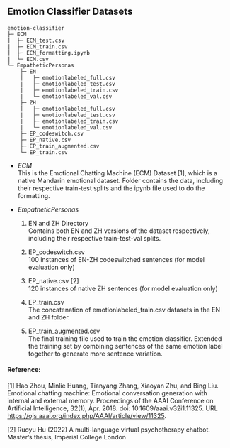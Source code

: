 ## Emotion Classifier Datasets
```
emotion-classifier
├─ ECM
|  ├─ ECM_test.csv
|  ├─ ECM_train.csv
|  ├─ ECM_formatting.ipynb
|  └─ ECM.csv
└─ EmpatheticPersonas
    ├─ EN
    |   ├─ emotionlabeled_full.csv
    |   ├─ emotionlabeled_test.csv
    |   ├─ emotionlabeled_train.csv
    |   └─ emotionlabeled_val.csv
    ├─ ZH
    |   ├─ emotionlabeled_full.csv
    |   ├─ emotionlabeled_test.csv
    |   ├─ emotionlabeled_train.csv
    |   └─ emotionlabeled_val.csv
    ├─ EP_codeswitch.csv
    ├─ EP_native.csv
    ├─ EP_train_augmented.csv
    └─ EP_train.csv
```

- <i>ECM</i><br>
This is the Emotional Chatting Machine (ECM) Dataset [1], which is a native Mandarin emotional dataset. Folder contains the data, including their respective train-test splits and the ipynb file used to do the formatting.

- <i>EmpatheticPersonas</i><br>
    1. EN and ZH Directory<br>
    Contains both EN and ZH versions of the dataset respectively, including their respective train-test-val splits.

    2. EP_codeswitch.csv <br>
    100 instances of EN-ZH codeswitched sentences (for model evaluation only)

    3. EP_native.csv [2] <br>
    120 instances of native ZH sentences (for model evaluation only)

    4. EP_train.csv <br>
    The concatenation of emotionlabeled_train.csv datasets in the EN and ZH folder.

    5. EP_train_augmented.csv <br>
    The final training file used to train the emotion classifier. Extended the training set by combining sentences of the same emotion label together to generate more sentence variation.

#### Reference:
[1] Hao Zhou, Minlie Huang, Tianyang Zhang, Xiaoyan Zhu, and Bing Liu. Emotional chatting machine: Emotional conversation generation with internal and external memory. Proceedings of the AAAI Conference on Artificial Intelligence, 32(1), Apr. 2018. doi: 10.1609/aaai.v32i1.11325. URL https://ojs.aaai.org/index.php/AAAI/article/view/11325. 

[2] Ruoyu Hu (2022) A multi-language virtual psychotherapy chatbot. Master’s thesis,
Imperial College London